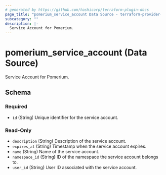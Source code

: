 ```yaml
---
# generated by https://github.com/hashicorp/terraform-plugin-docs
page_title: "pomerium_service_account Data Source - terraform-provider-pomerium"
subcategory: ""
description: |-
  Service Account for Pomerium.
---
```


# pomerium_service_account (Data Source)

Service Account for Pomerium.



<!-- schema generated by tfplugindocs -->
## Schema

### Required

- `id` (String) Unique identifier for the service account.

### Read-Only

- `description` (String) Description of the service account.
- `expires_at` (String) Timestamp when the service account expires.
- `name` (String) Name of the service account.
- `namespace_id` (String) ID of the namespace the service account belongs to.
- `user_id` (String) User ID associated with the service account.
